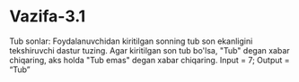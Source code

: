 # Vazifa-3.1
Tub sonlar: Foydalanuvchidan kiritilgan sonning tub son ekanligini tekshiruvchi dastur tuzing. Agar kiritilgan son tub bo'lsa, "Tub" degan xabar chiqaring, aks holda "Tub emas" degan xabar chiqaring.  Input = 7;  Output = “Tub”
